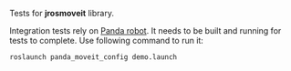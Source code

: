 Tests for **jrosmoveit** library.

Integration tests rely on [Panda robot](https://github.com/ros-planning/panda_moveit_config). It needs to be built and running for tests to complete. Use following command to run it:

``` bash
roslaunch panda_moveit_config demo.launch
```

